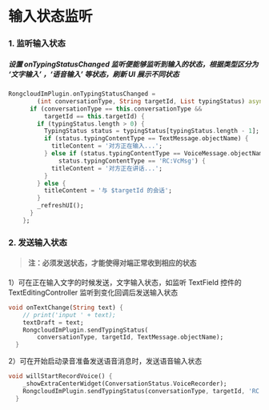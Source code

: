 #  输入状态监听


### 1. 监听输入状态

##### 设置 onTypingStatusChanged 监听便能够监听到输入的状态，根据类型区分为 ‘文字输入’ ，‘语音输入’ 等状态，刷新 UI 展示不同状态

```dart
RongcloudImPlugin.onTypingStatusChanged =
        (int conversationType, String targetId, List typingStatus) async {
      if (conversationType == this.conversationType &&
          targetId == this.targetId) {
        if (typingStatus.length > 0) {
          TypingStatus status = typingStatus[typingStatus.length - 1];
          if (status.typingContentType == TextMessage.objectName) {
            titleContent = '对方正在输入...';
          } else if (status.typingContentType == VoiceMessage.objectName ||
              status.typingContentType == 'RC:VcMsg') {
            titleContent = '对方正在讲话...';
          }
        } else {
          titleContent = '与 $targetId 的会话';
        }
        _refreshUI();
      }
    };
```

### 2. 发送输入状态
> #### 注：必须发送状态，才能使得对端正常收到相应的状态

 1）可在正在输入文字的时候发送，文字输入状态，如监听 TextField 控件的 TextEditingController 监听到变化回调后发送输入状态

```dart
void onTextChange(String text) {
    // print('input ' + text);
    textDraft = text;
    RongcloudImPlugin.sendTypingStatus(
        conversationType, targetId, TextMessage.objectName);
  }
```

 2）可在开始启动录音准备发送语音消息时，发送语音输入状态

```dart
void willStartRecordVoice() {
    _showExtraCenterWidget(ConversationStatus.VoiceRecorder);
    RongcloudImPlugin.sendTypingStatus(conversationType, targetId, 'RC:VcMsg');
  }
```


